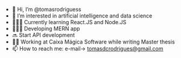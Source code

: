 - 👋 Hi, I’m @tomasrodriguess
- 👀 I’m interested in artificial intelligence and data science
- 👨🏻‍💻 Currently learning React.JS and Node.JS
- 👷🏻‍♂️ Developing MERN app
- 🔜 Start API development
- 🚴‍♂️ Working at Caixa Mágica Software while writing Master thesis
- 📫 How to reach me: e-mail-> [tomasdcrodrigues@gmail.com](mailto:tomasdcrodrigues@gmail.com)
